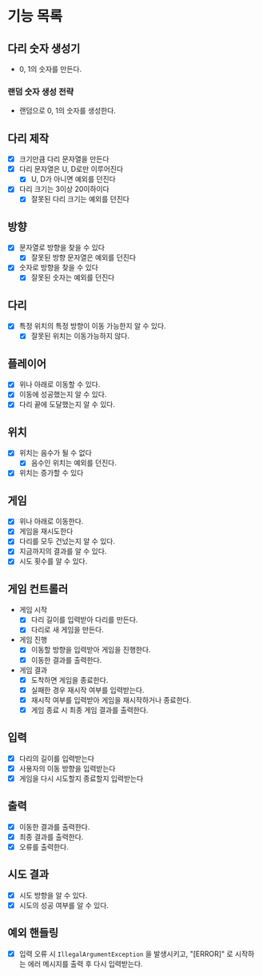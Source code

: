# 기능 목록

## 다리 숫자 생성기
- 0, 1의 숫자를 만든다.
### 랜덤 숫자 생성 전략
- 랜덤으로 0, 1의 숫자를 생성한다.

## 다리 제작
- [x] 크기만큼 다리 문자열을 만든다
- [x] 다리 문자열은 U, D로만 이루어진다
  - [x] U, D가 아니면 예외를 던진다
- [x] 다리 크기는 3이상 20이하이다
  - [x] 잘못된 다리 크기는 예외를 던진다

## 방향
- [x] 문자열로 방향을 찾을 수 있다
  - [x] 잘못된 방향 문자열은 예외를 던진다
- [x] 숫자로 방향을 찾을 수 있다
  - [x] 잘못된 숫자는 예외를 던진다

## 다리
- [x] 특정 위치의 특정 방향이 이동 가능한지 알 수 있다.
  - [x] 잘못된 위치는 이동가능하지 않다.

## 플레이어
- [x] 위나 아래로 이동할 수 있다.
- [x] 이동에 성공했는지 알 수 있다.
- [x] 다리 끝에 도달했는지 알 수 있다.

## 위치
- [x] 위치는 음수가 될 수 없다
  - [x] 음수인 위치는 예외를 던진다.
- [x] 위치는 증가할 수 있다

## 게임
- [x] 위나 아래로 이동한다.
- [x] 게임을 재시도한다
- [x] 다리를 모두 건넜는지 알 수 있다.
- [x] 지금까지의 결과를 알 수 있다.
- [x] 시도 횟수를 알 수 있다.

## 게임 컨트롤러
- 게임 시작
  - [x] 다리 길이를 입력받아 다리를 만든다.
  - [x] 다리로 새 게임을 만든다.
- 게임 진행
  - [x] 이동할 방향을 입력받아 게임을 진행한다.
  - [x] 이동한 결과를 출력한다.
- 게임 결과
  - [x] 도착하면 게임을 종료한다.
  - [x] 실패한 경우 재시작 여부를 입력받는다.
  - [x] 재시작 여부를 입력받아 게임을 재시작하거나 종료한다.
  - [x] 게임 종료 시 최종 게임 결과를 출력한다.

## 입력
- [x] 다리의 길이를 입력받는다
- [x] 사용자의 이동 방향을 입력받는다
- [x] 게임을 다시 시도할지 종료할지 입력받는다

## 출력
- [x] 이동한 결과를 출력한다.
- [x] 최종 결과를 출력한다.
- [x] 오류를 출력한다.

## 시도 결과
- [x] 시도 방향을 알 수 있다.
- [x] 시도의 성공 여부를 알 수 있다.

## 예외 핸들링
- [x] 입력 오류 시 `IllegalArgumentException` 을 발생시키고, "[ERROR]" 로 시작하는 에러 메시지를 출력 후 다시 입력받는다.